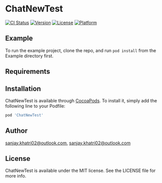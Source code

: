 # ChatNewTest

[![CI Status](https://img.shields.io/travis/sanjay.khatri02@outlook.com/ChatNewTest.svg?style=flat)](https://travis-ci.org/sanjay.khatri02@outlook.com/ChatNewTest)
[![Version](https://img.shields.io/cocoapods/v/ChatNewTest.svg?style=flat)](https://cocoapods.org/pods/ChatNewTest)
[![License](https://img.shields.io/cocoapods/l/ChatNewTest.svg?style=flat)](https://cocoapods.org/pods/ChatNewTest)
[![Platform](https://img.shields.io/cocoapods/p/ChatNewTest.svg?style=flat)](https://cocoapods.org/pods/ChatNewTest)

## Example

To run the example project, clone the repo, and run `pod install` from the Example directory first.

## Requirements

## Installation

ChatNewTest is available through [CocoaPods](https://cocoapods.org). To install
it, simply add the following line to your Podfile:

```ruby
pod 'ChatNewTest'
```

## Author

sanjay.khatri02@outlook.com, sanjay.khatri02@outlook.com

## License

ChatNewTest is available under the MIT license. See the LICENSE file for more info.
